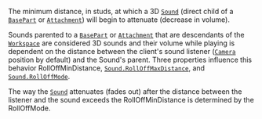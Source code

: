 The minimum distance, in studs, at which a 3D [`Sound`](https://create.roblox.com/docs/reference/engine/classes/Sound) (direct child
of a [`BasePart`](https://create.roblox.com/docs/reference/engine/classes/BasePart) or [`Attachment`](https://create.roblox.com/docs/reference/engine/classes/Attachment)) will begin to attenuate
(decrease in volume).

Sounds parented to a [`BasePart`](https://create.roblox.com/docs/reference/engine/classes/BasePart) or [`Attachment`](https://create.roblox.com/docs/reference/engine/classes/Attachment) that are
descendants of the [`Workspace`](https://create.roblox.com/docs/reference/engine/classes/Workspace) are considered 3D sounds and their
volume while playing is dependent on the distance between the client's
sound listener ([`Camera`](https://create.roblox.com/docs/reference/engine/classes/Camera) position by default) and the Sound's
parent. Three properties influence this behavior RollOffMinDistance,
[`Sound.RollOffMaxDistance`](https://create.roblox.com/docs/reference/engine/classes/Sound#RollOffMaxDistance), and [`Sound.RollOffMode`](https://create.roblox.com/docs/reference/engine/classes/Sound#RollOffMode).

The way the [`Sound`](https://create.roblox.com/docs/reference/engine/classes/Sound) attenuates (fades out) after the distance
between the listener and the sound exceeds the RollOffMinDistance is
determined by the RollOffMode.